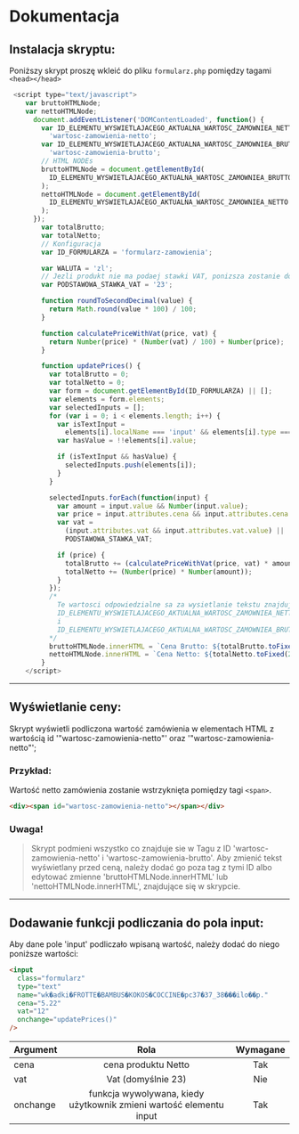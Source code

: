 # Dokumentacja

## Instalacja skryptu:

Poniższy skrypt proszę wkleić do pliku `formularz.php` pomiędzy tagami `<head></head>`

```javascript
 <script type="text/javascript">
    var bruttoHTMLNode;
    var nettoHTMLNode;
      document.addEventListener('DOMContentLoaded', function() {
        var ID_ELEMENTU_WYSWIETLAJACEGO_AKTUALNA_WARTOSC_ZAMOWNIEA_NETTO =
          'wartosc-zamowienia-netto';
        var ID_ELEMENTU_WYSWIETLAJACEGO_AKTUALNA_WARTOSC_ZAMOWNIEA_BRUTTO =
          'wartosc-zamowienia-brutto';
        // HTML NODEs
        bruttoHTMLNode = document.getElementById(
          ID_ELEMENTU_WYSWIETLAJACEGO_AKTUALNA_WARTOSC_ZAMOWNIEA_BRUTTO
        );
        nettoHTMLNode = document.getElementById(
          ID_ELEMENTU_WYSWIETLAJACEGO_AKTUALNA_WARTOSC_ZAMOWNIEA_NETTO
        );
      });
        var totalBrutto;
        var totalNetto;
        // Konfiguracja
        var ID_FORMULARZA = 'formularz-zamowienia';

        var WALUTA = 'zl';
        // Jezli produkt nie ma podaej stawki VAT, ponizsza zostanie doliczona.
        var PODSTAWOWA_STAWKA_VAT = '23';

        function roundToSecondDecimal(value) {
          return Math.round(value * 100) / 100;
        }

        function calculatePriceWithVat(price, vat) {
          return Number(price) * (Number(vat) / 100) + Number(price);
        }

        function updatePrices() {
          var totalBrutto = 0;
          var totalNetto = 0;
          var form = document.getElementById(ID_FORMULARZA) || [];
          var elements = form.elements;
          var selectedInputs = [];
          for (var i = 0; i < elements.length; i++) {
            var isTextInput =
              elements[i].localName === 'input' && elements[i].type === 'text';
            var hasValue = !!elements[i].value;

            if (isTextInput && hasValue) {
              selectedInputs.push(elements[i]);
            }
          }

          selectedInputs.forEach(function(input) {
            var amount = input.value && Number(input.value);
            var price = input.attributes.cena && input.attributes.cena.value;
            var vat =
              (input.attributes.vat && input.attributes.vat.value) ||
              PODSTAWOWA_STAWKA_VAT;

            if (price) {
              totalBrutto += (calculatePriceWithVat(price, vat) * amount);
              totalNetto += (Number(price) * Number(amount));
            }
          });
          /*
            Te wartosci odpowiedzialne sa za wysietlanie tekstu znajdujacego sie w polach
            ID_ELEMENTU_WYSWIETLAJACEGO_AKTUALNA_WARTOSC_ZAMOWNIEA_NETTO
            i
            ID_ELEMENTU_WYSWIETLAJACEGO_AKTUALNA_WARTOSC_ZAMOWNIEA_BRUTTO
          */
          bruttoHTMLNode.innerHTML = `Cena Brutto: ${totalBrutto.toFixed(2)} ${WALUTA}`;
          nettoHTMLNode.innerHTML = `Cena Netto: ${totalNetto.toFixed(2)} ${WALUTA}`;
        }
    </script>
```

---

## Wyświetlanie ceny:

Skrypt wyświetli podliczona wartość zamówienia w elementach HTML z wartością id '"wartosc-zamowienia-netto"' oraz '"wartosc-zamowienia-netto"';

### Przykład:

Wartość netto zamówienia zostanie wstrzyknięta pomiędzy tagi `<span>`.

```html
<div><span id="wartosc-zamowienia-netto"></span></div>
```

### Uwaga!

> Skrypt podmieni wszystko co znajduje sie w Tagu z ID 'wartosc-zamowienia-netto' i 'wartosc-zamowienia-brutto'. Aby zmienić tekst wyświetlany przed ceną, należy dodać go poza tag z tymi ID albo edytować zmienne 'bruttoHTMLNode.innerHTML' lub 'nettoHTMLNode.innerHTML', znajdujące się w skrypcie.

---

## Dodawanie funkcji podliczania do pola input:

Aby dane pole 'input' podliczało wpisaną wartość, należy dodać do niego poniższe wartości:

```html
<input
  class="formularz"
  type="text"
  name="wk�adki�FROTTE�BAMBUS�KOKOS�COCCINE�pc37�37_38���ilo��p."
  cena="5.22"
  vat="12"
  onchange="updatePrices()"
/>
```

| Argument |                                Rola                                | Wymagane |
| -------- | :----------------------------------------------------------------: | :------: |
| cena     |                        cena produktu Netto                         |   Tak    |
| vat      |                         Vat (domyślnie 23)                         |   Nie    |
| onchange | funkcja wywolywana, kiedy użytkownik zmieni wartość elementu input |   Tak    |
